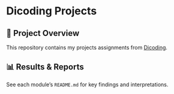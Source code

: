 # Dicoding Projects
## 🚀 Project Overview
This repository contains my projects assignments from [Dicoding](https://www.dicoding.com/).
## 📊 Results & Reports
See each module’s `README.md` for key findings and interpretations.
